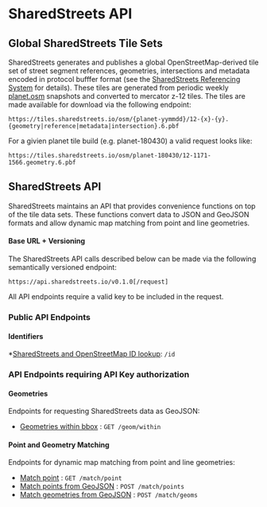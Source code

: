 # SharedStreets API

## Global SharedStreets Tile Sets

SharedStreets generates and publishes a global OpenStreetMap-derived tile set of street segment references, geometries, intersections and metadata encoded in protocol bufffer format (see the [SharedStreets Referencing System](https://github.com/sharedstreets/sharedstreets-ref-system) for details). These tiles are generated from periodic weekly [planet.osm](https://planet.openstreetmap.org/) snapshots and converted to mercator z-12 tiles. The tiles are made available for download via the following endpoint:

`https://tiles.sharedstreets.io/osm/{planet-yymmdd}/12-{x}-{y}.{geometry|reference|metadata|intersection}.6.pbf` 

For a givien planet tile build (e.g. planet-180430) a valid request looks like:

`https://tiles.sharedstreets.io/osm/planet-180430/12-1171-1566.geometry.6.pbf`




## SharedStreets API 

SharedStreets maintains an API that provides convenience functions on top of the tile data sets. These functions convert data to JSON and GeoJSON formats and allow dynamic map matching from point and line geometries. 

#### Base URL + Versioning
The SharedStreets API calls described below can be made via the following semantically versioned endpoint:

`https://api.sharedstreets.io/v0.1.0[/request]`

All API endpoints require a valid key to be included in the request.

### Public API Endpoints 

#### Identifiers

*[SharedStreets and OpenStreetMap ID lookup](query/id.md): `/id`

### API Endpoints requiring API Key authorization

#### Geometries

Endpoints for requesting SharedStreets data as GeoJSON:

* [Geometries within bbox](geom/within.md) : `GET /geom/within`


#### Point and Geometry Matching

Endpoints for dynamic map matching from point and line geometries:

* [Match point](match/point.md) : `GET /match/point`
* [Match points from GeoJSON](match/points.md) : `POST /match/points`
* [Match geometries from GeoJSON](match/geoms.md) : `POST /match/geoms`

